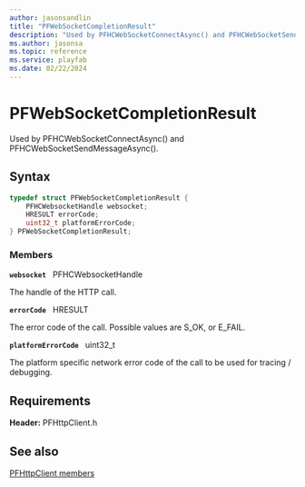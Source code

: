 ```yaml
---
author: jasonsandlin
title: "PFWebSocketCompletionResult"
description: "Used by PFHCWebSocketConnectAsync() and PFHCWebSocketSendMessageAsync()."
ms.author: jasonsa
ms.topic: reference
ms.service: playfab
ms.date: 02/22/2024
---
```


# PFWebSocketCompletionResult  

Used by PFHCWebSocketConnectAsync() and PFHCWebSocketSendMessageAsync().  

## Syntax  
  
```cpp
typedef struct PFWebSocketCompletionResult {  
    PFHCWebsocketHandle websocket;  
    HRESULT errorCode;  
    uint32_t platformErrorCode;  
} PFWebSocketCompletionResult;  
```
  
### Members  
  
**`websocket`** &nbsp; PFHCWebsocketHandle  
  
The handle of the HTTP call.
  
**`errorCode`** &nbsp; HRESULT  
  
The error code of the call. Possible values are S_OK, or E_FAIL.
  
**`platformErrorCode`** &nbsp; uint32_t  
  
The platform specific network error code of the call to be used for tracing / debugging.
  
  
## Requirements  
  
**Header:** PFHttpClient.h
  
## See also  
[PFHttpClient members](../pfhttpclient_members.md)  

  
  

